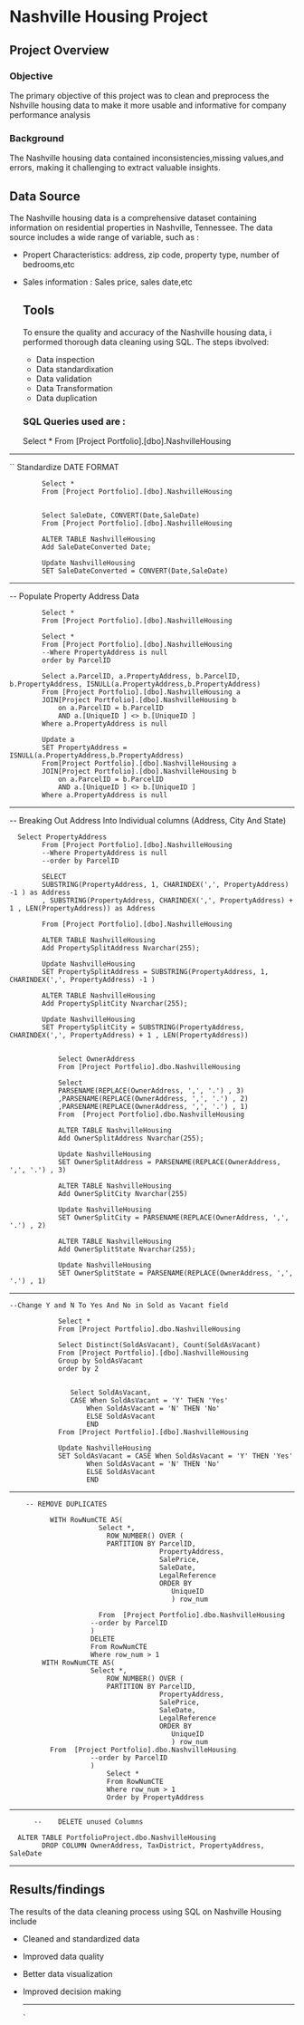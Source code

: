 # Nashville Housing Project

## Project Overview
### Objective
The primary objective of this project  was to clean and preprocess the Nshville housing data to make it more usable and informative for company performance analysis
### Background
The Nashville housing data contained inconsistencies,missing values,and errors, making it challenging to extract valuable insights.

## Data Source
The Nashville housing data is a comprehensive dataset containing information on residential properties in Nashville, Tennessee. The data source includes a wide range of variable, such as :
- Propert Characteristics: address, zip code, property type, number of bedrooms,etc
- Sales information : Sales price, sales date,etc

  ## Tools
  To ensure the quality and accuracy of the Nashville housing data, i performed thorough data cleaning using SQL.  The steps ibvolved:
  - Data inspection
  - Data standardixation
  - Data validation
  - Data Transformation
  - Data duplication

   ### SQL Queries used are :
 
    Select *
			From [Project Portfolio].[dbo].NashvilleHousing
------------------------------------------------------------------------------------------------------------------------------------------------------------------------------------------
 ``  Standardize DATE FORMAT

			Select *
			From [Project Portfolio].[dbo].NashvilleHousing


			Select SaleDate, CONVERT(Date,SaleDate)
			From [Project Portfolio].[dbo].NashvilleHousing

			ALTER TABLE NashvilleHousing
			Add SaleDateConverted Date;

			Update NashvilleHousing
			SET SaleDateConverted = CONVERT(Date,SaleDate)

------------------------------------------------------------------------------------------------------------------------------------------------------------------------------------------

-- Populate Property Address Data

			Select *
			From [Project Portfolio].[dbo].NashvilleHousing

			Select *
			From [Project Portfolio].[dbo].NashvilleHousing
			--Where PropertyAddress is null
			order by ParcelID

			Select a.ParcelID, a.PropertyAddress, b.ParcelID, b.PropertyAddress, ISNULL(a.PropertyAddress,b.PropertyAddress)
			From [Project Portfolio].[dbo].NashvilleHousing a
			JOIN[Project Portfolio].[dbo].NashvilleHousing b
				on a.ParcelID = b.ParcelID
				AND a.[UniqueID ] <> b.[UniqueID ]
			Where a.PropertyAddress is null

			Update a
			SET PropertyAddress = ISNULL(a.PropertyAddress,b.PropertyAddress)
			From[Project Portfolio].[dbo].NashvilleHousing a
			JOIN[Project Portfolio].[dbo].NashvilleHousing b
				on a.ParcelID = b.ParcelID
				AND a.[UniqueID ] <> b.[UniqueID ]
			Where a.PropertyAddress is null

-----------------------------------------------------------------------------------------------------------------------------------------------------------------------------------------

 -- Breaking Out Address Into  Individual columns (Address, City And State)
		
      Select PropertyAddress
			From [Project Portfolio].[dbo].NashvilleHousing
			--Where PropertyAddress is null
			--order by ParcelID

			SELECT
			SUBSTRING(PropertyAddress, 1, CHARINDEX(',', PropertyAddress) -1 ) as Address
			, SUBSTRING(PropertyAddress, CHARINDEX(',', PropertyAddress) + 1 , LEN(PropertyAddress)) as Address

			From [Project Portfolio].[dbo].NashvilleHousing

			ALTER TABLE NashvilleHousing
			Add PropertySplitAddress Nvarchar(255);

			Update NashvilleHousing
			SET PropertySplitAddress = SUBSTRING(PropertyAddress, 1, CHARINDEX(',', PropertyAddress) -1 )

			ALTER TABLE NashvilleHousing
			Add PropertySplitCity Nvarchar(255);

			Update NashvilleHousing
			SET PropertySplitCity = SUBSTRING(PropertyAddress, CHARINDEX(',', PropertyAddress) + 1 , LEN(PropertyAddress))


				Select OwnerAddress
				From [Project Portfolio].dbo.NashvilleHousing

				Select
				PARSENAME(REPLACE(OwnerAddress, ',', '.') , 3)
				,PARSENAME(REPLACE(OwnerAddress, ',', '.') , 2)
				,PARSENAME(REPLACE(OwnerAddress, ',', '.') , 1)
				From  [Project Portfolio].dbo.NashvilleHousing

				ALTER TABLE NashvilleHousing
				Add OwnerSplitAddress Nvarchar(255);

				Update NashvilleHousing
				SET OwnerSplitAddress = PARSENAME(REPLACE(OwnerAddress, ',', '.') , 3)

				ALTER TABLE NashvilleHousing
				Add OwnerSplitCity Nvarchar(255)

				Update NashvilleHousing
				SET OwnerSplitCity = PARSENAME(REPLACE(OwnerAddress, ',', '.') , 2)

				ALTER TABLE NashvilleHousing
				Add OwnerSplitState Nvarchar(255);

				Update NashvilleHousing
				SET OwnerSplitState = PARSENAME(REPLACE(OwnerAddress, ',', '.') , 1)

------------------------------------------------------------------------------------------------------------------------------------------------------------------------------------------
  
    --Change Y and N To Yes And No in Sold as Vacant field

				Select *
				From [Project Portfolio].dbo.NashvilleHousing

				Select Distinct(SoldAsVacant), Count(SoldAsVacant)
				From [Project Portfolio].[dbo].NashvilleHousing
				Group by SoldAsVacant
				order by 2


				   Select SoldAsVacant,
				   CASE When SoldAsVacant = 'Y' THEN 'Yes'
					   When SoldAsVacant = 'N' THEN 'No'
					   ELSE SoldAsVacant
					   END
				From [Project Portfolio].[dbo].NashvilleHousing

				Update NashvilleHousing
				SET SoldAsVacant = CASE When SoldAsVacant = 'Y' THEN 'Yes'
					   When SoldAsVacant = 'N' THEN 'No'
					   ELSE SoldAsVacant
					   END
------------------------------------------------------------------------------------------------------------------------------------------------------------------------------------------

        -- REMOVE DUPLICATES

              WITH RowNumCTE AS(
						  Select *,
							ROW_NUMBER() OVER (
							PARTITION BY ParcelID,
										 PropertyAddress,
										 SalePrice,
										 SaleDate,
										 LegalReference
										 ORDER BY
											UniqueID
											) row_num

						  From  [Project Portfolio].dbo.NashvilleHousing
						--order by ParcelID
						)
						DELETE
						From RowNumCTE
						Where row_num > 1
            WITH RowNumCTE AS(
						Select *,
							ROW_NUMBER() OVER (
							PARTITION BY ParcelID,
										 PropertyAddress,
										 SalePrice,
										 SaleDate,
										 LegalReference
										 ORDER BY
											UniqueID
											) row_num
              From  [Project Portfolio].dbo.NashvilleHousing
						--order by ParcelID
						)
					    	Select *
					    	From RowNumCTE
					    	Where row_num > 1
						    Order by PropertyAddress
------------------------------------------------------------------------------------------------------------------------------------------------------------------------------------------
          
          --	DELETE unused Columns
			
      ALTER TABLE PortfolioProject.dbo.NashvilleHousing
			DROP COLUMN OwnerAddress, TaxDistrict, PropertyAddress, SaleDate


   --------------------------------------------------------------------------------------------------------------------------------------------------------------------------------------

## Results/findings
The results of the data cleaning process using SQL on Nashville Housing include 
- Cleaned and standardized data
- Improved data quality
- Better data visualization
- Improved decision making

  --------------------------------------------------------------------------------------------------------------------------------------------------------------------------------------
   

























    `
